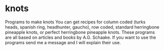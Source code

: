# knots
Programs to make knots
You can get recipes for column coded (turks heads, spanish ring, headhunter, gaucho), row coded, 
standard herringbone pineapple knots, or perfect herringbone pineapple knots.
These programs are all based on articles and books by A.G. Schaake. If you want to use the programs send me a message and 
I will explain their use.
